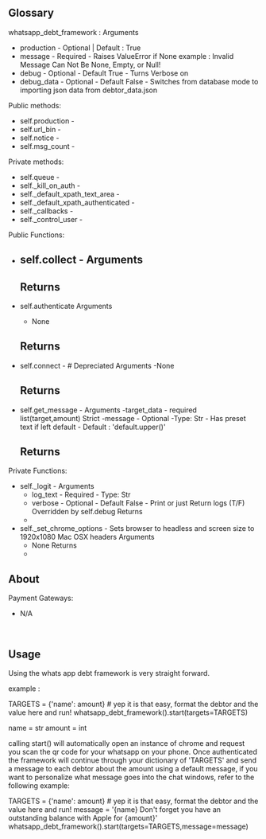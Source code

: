 ## Glossary

whatsapp_debt_framework :
Arguments
- production - Optional | Default : True
- message - Required - Raises ValueError if None example : Invalid Message Can Not Be None, Empty, or Null!
- debug - Optional - Default True - Turns Verbose on
- debug_data  - Optional - Default False - Switches from database mode to importing json data from debtor_data.json

Public methods:
- self.production -
- self.url_bin -
- self.notice -
- self.msg_count -

Private methods:
- self.queue -
- self._kill_on_auth -
- self._default_xpath_text_area -
- self._default_xpath_authenticated -
- self._callbacks -
- self._control_user -

Public Functions:
- self.collect -
  Arguments
    -
  Returns
    -

- self.authenticate
  Arguments
    - None

  Returns
    -

- self.connect - # Depreciated
  Arguments
    -None

  Returns
    -

- self.get_message -
  Arguments
    -target_data - required list(target,amount) Strict
    -message - Optional -Type: Str - Has preset text if left default - Default : 'default.upper()'

  Returns
    -

Private Functions:
- self._logit -
  Arguments
    - log_text - Required - Type: Str
    - verbose - Optional - Default False - Print or just Return logs (T/F) Overridden by self.debug
  Returns
    -
- self._set_chrome_options - Sets browser to headless and screen size to 1920x1080 Mac OSX headers
  Arguments
    - None
  Returns
    -
## About
Payment Gateways:
- N/A


<br/>

## Usage

Using the whats app debt framework is very straight forward.

example :

TARGETS = {'name': amount} # yep it is that easy, format the debtor and the value here and run!
whatsapp_debt_framework().start(targets=TARGETS)

name = str
amount = int

calling start() will automatically open an instance of chrome and request you scan the qr code for your whatsapp on your phone.
Once authenticated the framework will continue through your dictionary of 'TARGETS' and send a message to each debtor about the amount using a default message, if you want to personalize what message goes into the chat windows, refer to the following example:


TARGETS = {'name': amount} # yep it is that easy, format the debtor and the value here and run!
message = '{name} Don't forget you have an outstanding balance with Apple for {amount}'
whatsapp_debt_framework().start(targets=TARGETS,message=message)
